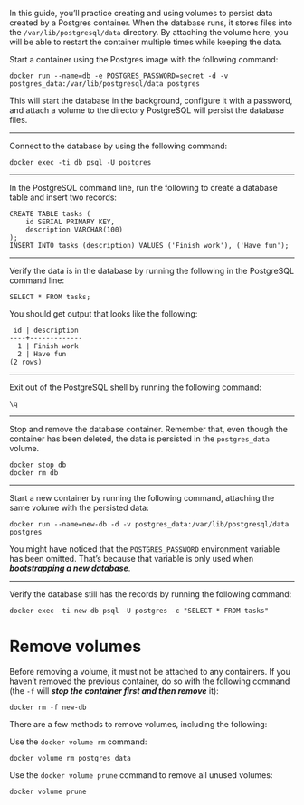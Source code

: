 In this guide, you’ll practice creating and using volumes to persist data created by a Postgres container. When the database runs, it stores files into the `/var/lib/postgresql/data` directory. By attaching the volume here, you will be able to restart the container multiple times while keeping the data.

Start a container using the Postgres image with the following command:

```
docker run --name=db -e POSTGRES_PASSWORD=secret -d -v postgres_data:/var/lib/postgresql/data postgres
```

This will start the database in the background, configure it with a password, and attach a volume to the directory PostgreSQL will persist the database files.

---

Connect to the database by using the following command:

```
docker exec -ti db psql -U postgres
```

---

In the PostgreSQL command line, run the following to create a database table and insert two records:

```postgres
CREATE TABLE tasks (
    id SERIAL PRIMARY KEY,
    description VARCHAR(100)
);
INSERT INTO tasks (description) VALUES ('Finish work'), ('Have fun');
```

---

Verify the data is in the database by running the following in the PostgreSQL command line:

```postgres
SELECT * FROM tasks;
```

You should get output that looks like the following:

```
 id | description
----+-------------
  1 | Finish work
  2 | Have fun
(2 rows)
```

---

Exit out of the PostgreSQL shell by running the following command:

```
\q
```

---

Stop and remove the database container. Remember that, even though the container has been deleted, the data is persisted in the `postgres_data` volume.

```
docker stop db
docker rm db
```

---

Start a new container by running the following command, attaching the same volume with the persisted data:

```
docker run --name=new-db -d -v postgres_data:/var/lib/postgresql/data postgres
```

You might have noticed that the `POSTGRES_PASSWORD` environment variable has been omitted. That’s because that variable is only used when ***bootstrapping a new database***.

---

Verify the database still has the records by running the following command:

```
docker exec -ti new-db psql -U postgres -c "SELECT * FROM tasks"
```

# Remove volumes

Before removing a volume, it must not be attached to any containers. If you haven’t removed the previous container, do so with the following command (the `-f` will ***stop the container first and then remove*** it):

```
docker rm -f new-db
```

There are a few methods to remove volumes, including the following:

Use the `docker volume rm` command:

```
docker volume rm postgres_data
```

Use the `docker volume prune` command to remove all unused volumes:

```
docker volume prune
```
